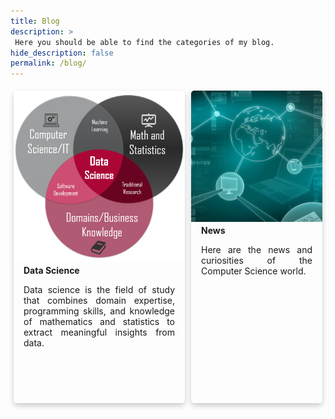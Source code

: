 ```yaml
---
title: Blog
description: >
 Here you should be able to find the categories of my blog.
hide_description: false
permalink: /blog/
---
```


<style>
    .container {
        display: flex;
        flex-direction: row;
    }

    .card {
      max-width: 300px;
      min-height: 500px;
      box-shadow: 0 4px 8px 0 rgba(0,0,0,0.2);
      transition: 0.3s;
      border-radius: 5px; /* 5px rounded corners */
      margin: 5px;
    }
    
    .card:hover {
      cursor: pointer;
      box-shadow: 0 8px 16px 0 rgba(0,0,0,0.2);
    }
    
    .texts {
      padding: 2px 16px;
    }
    
    h4 {
      margin: 0;
      font-weight: bold;
    }
    
    p {
      text-align: justify;
    }
    
    img {
      border-radius: 5px 5px 0 0;
    }
</style>

<script type="text/javascript">
    function goTo(where) {
        if (where === 'data-science') {
            window.location.href = "/blog/data-science/";
        } else {
            window.location.href = "/blog/news/";
        }
    }
</script>

<div class="container">
    <div class="card" onclick="goTo('data-science');">
       <img src="../assets/img/data-science.png" alt="Data Science" style="width:100%">
       <div class="texts">
         <h4>Data Science</h4>
         <p>Data science is the field of study that combines domain expertise, programming skills, and knowledge of 
         mathematics and statistics to extract meaningful insights from data.</p>
       </div>
    </div>
    <div class="card" onclick="goTo('news');">
       <img src="../assets/img/news.jpg" alt="Data Science" style="width:100%">
       <div class="texts">
         <h4>News</h4>
         <p>Here are the news and curiosities of the Computer Science world.</p>
       </div>
    </div>
</div>
